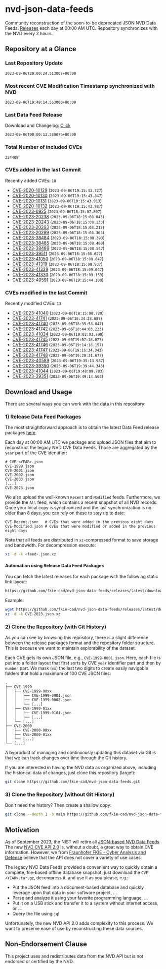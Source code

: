 # nvd-json-data-feeds

Community reconstruction of the soon-to-be deprecated JSON NVD Data Feeds. 
[Releases](https://github.com/fkie-cad/nvd-json-data-feeds/releases/latest) each day at 00:00 AM UTC.
Repository synchronizes with the NVD every 2 hours.

## Repository at a Glance

### Last Repository Update

```plain
2023-09-06T20:00:24.513007+00:00
```

### Most recent CVE Modification Timestamp synchronized with NVD

```plain
2023-09-06T19:49:14.563000+00:00
```

### Last Data Feed Release

Download and Changelog: [Click](https://github.com/fkie-cad/nvd-json-data-feeds/releases/latest)

```plain
2023-09-06T00:00:13.580076+00:00
```

### Total Number of included CVEs

```plain
224408
```

### CVEs added in the last Commit

Recently added CVEs: `18`

* [CVE-2020-10129](CVE-2020/CVE-2020-101xx/CVE-2020-10129.json) (`2023-09-06T19:15:43.727`)
* [CVE-2020-10130](CVE-2020/CVE-2020-101xx/CVE-2020-10130.json) (`2023-09-06T19:15:43.847`)
* [CVE-2020-10131](CVE-2020/CVE-2020-101xx/CVE-2020-10131.json) (`2023-09-06T19:15:43.913`)
* [CVE-2020-10132](CVE-2020/CVE-2020-101xx/CVE-2020-10132.json) (`2023-09-06T19:15:43.987`)
* [CVE-2023-0925](CVE-2023/CVE-2023-09xx/CVE-2023-0925.json) (`2023-09-06T18:15:07.897`)
* [CVE-2023-20238](CVE-2023/CVE-2023-202xx/CVE-2023-20238.json) (`2023-09-06T18:15:08.043`)
* [CVE-2023-20243](CVE-2023/CVE-2023-202xx/CVE-2023-20243.json) (`2023-09-06T18:15:08.133`)
* [CVE-2023-20263](CVE-2023/CVE-2023-202xx/CVE-2023-20263.json) (`2023-09-06T18:15:08.217`)
* [CVE-2023-20269](CVE-2023/CVE-2023-202xx/CVE-2023-20269.json) (`2023-09-06T18:15:08.303`)
* [CVE-2023-38484](CVE-2023/CVE-2023-384xx/CVE-2023-38484.json) (`2023-09-06T18:15:08.393`)
* [CVE-2023-38485](CVE-2023/CVE-2023-384xx/CVE-2023-38485.json) (`2023-09-06T18:15:08.480`)
* [CVE-2023-38486](CVE-2023/CVE-2023-384xx/CVE-2023-38486.json) (`2023-09-06T18:15:08.547`)
* [CVE-2023-39511](CVE-2023/CVE-2023-395xx/CVE-2023-39511.json) (`2023-09-06T18:15:08.627`)
* [CVE-2023-41050](CVE-2023/CVE-2023-410xx/CVE-2023-41050.json) (`2023-09-06T18:15:08.847`)
* [CVE-2023-41319](CVE-2023/CVE-2023-413xx/CVE-2023-41319.json) (`2023-09-06T18:15:08.937`)
* [CVE-2023-41328](CVE-2023/CVE-2023-413xx/CVE-2023-41328.json) (`2023-09-06T18:15:09.047`)
* [CVE-2023-41330](CVE-2023/CVE-2023-413xx/CVE-2023-41330.json) (`2023-09-06T18:15:09.153`)
* [CVE-2023-40591](CVE-2023/CVE-2023-405xx/CVE-2023-40591.json) (`2023-09-06T19:15:44.100`)


### CVEs modified in the last Commit

Recently modified CVEs: `13`

* [CVE-2023-41040](CVE-2023/CVE-2023-410xx/CVE-2023-41040.json) (`2023-09-06T18:15:08.720`)
* [CVE-2023-41741](CVE-2023/CVE-2023-417xx/CVE-2023-41741.json) (`2023-09-06T18:34:28.687`)
* [CVE-2023-41740](CVE-2023/CVE-2023-417xx/CVE-2023-41740.json) (`2023-09-06T18:35:58.047`)
* [CVE-2023-41742](CVE-2023/CVE-2023-417xx/CVE-2023-41742.json) (`2023-09-06T18:44:03.223`)
* [CVE-2023-41034](CVE-2023/CVE-2023-410xx/CVE-2023-41034.json) (`2023-09-06T19:02:03.790`)
* [CVE-2023-41745](CVE-2023/CVE-2023-417xx/CVE-2023-41745.json) (`2023-09-06T19:07:18.077`)
* [CVE-2023-41746](CVE-2023/CVE-2023-417xx/CVE-2023-41746.json) (`2023-09-06T19:14:18.157`)
* [CVE-2023-41747](CVE-2023/CVE-2023-417xx/CVE-2023-41747.json) (`2023-09-06T19:16:34.043`)
* [CVE-2023-41748](CVE-2023/CVE-2023-417xx/CVE-2023-41748.json) (`2023-09-06T19:20:31.677`)
* [CVE-2023-40589](CVE-2023/CVE-2023-405xx/CVE-2023-40589.json) (`2023-09-06T19:35:13.987`)
* [CVE-2023-39350](CVE-2023/CVE-2023-393xx/CVE-2023-39350.json) (`2023-09-06T19:39:44.343`)
* [CVE-2023-41044](CVE-2023/CVE-2023-410xx/CVE-2023-41044.json) (`2023-09-06T19:48:09.783`)
* [CVE-2023-39351](CVE-2023/CVE-2023-393xx/CVE-2023-39351.json) (`2023-09-06T19:49:14.563`)


## Download and Usage

There are several ways you can work with the data in this repository:

### 1) Release Data Feed Packages

The most straightforward approach is to obtain the latest Data Feed release packages [here](https://github.com/fkie-cad/nvd-json-data-feeds/releases/latest).

Each day at 00:00 AM UTC we package and upload JSON files that aim to reconstruct the legacy NVD CVE Data Feeds.
Those are aggregated by the `year` part of the CVE identifier:

```
# CVE-<YEAR>.json
CVE-1999.json
CVE-2001.json
CVE-2002.json
CVE-2003.json
[...]
CVE-2023.json
```

We also upload the well-known `Recent` and `Modified` feeds.
Furthermore, we provide the `All` feed, which contains a recent snapshot of all NVD records.
Once your local copy is synchronized and the last synchronization is no older than 8 days, you can rely on these to stay up to date:

```plain
CVE-Recent.json   # CVEs that were added in the previous eight days
CVE-Modified.json # CVEs that were modified or added in the previous eight days
```

Note that all feeds are distributed in `xz`-compressed format to save storage and bandwidth.
For decompression execute:

```sh
xz -d -k <feed>.json.xz
```


#### Automation using Release Data Feed Packages

You can fetch the latest releases for each package with the following static link layout:

```sh
https://github.com/fkie-cad/nvd-json-data-feeds/releases/latest/download/CVE-<YEAR>.json.xz
```

Example:

```sh
wget https://github.com/fkie-cad/nvd-json-data-feeds/releases/latest/download/CVE-2023.json.xz
xz -d -k CVE-2023.json.xz
```

### 2) Clone the Repository (with Git History)

As you can see by browsing this repository, there is a slight difference between the release packages format and the repository folder structure.
This is because we want to maintain explorability of the dataset.

Each CVE gets its own JSON file, e.g., `CVE-1999-0001.json`.
Here, each file is put into a folder layout that first sorts by CVE `year` identifier part and then by `number` part.
We mask (`xx`) the last two digits to create easily navigable folders that hold a maximum of 100 CVE JSON files:

```plain
.
├── CVE-1999
│   ├── CVE-1999-00xx
│   │   ├── CVE-1999-0001.json
│   │   ├── CVE-1999-0002.json
│   │   └── [...]
│   ├── CVE-1999-01xx
│   │   ├── CVE-1999-0101.json
│   │   └── [...]
│   └── [...]
├── CVE-2000
│   ├── CVE-2000-00xx
│   ├── CVE-2000-01xx
│   └── [...]
└── [...]
```

A byproduct of managing and continuously updating this dataset via Git is that we can track changes over time through the Git history.

If you are interested in having the NVD data as organized above, including the historical data of changes, just clone this repository (large!):

```sh
git clone https://github.com/fkie-cad/nvd-json-data-feeds.git
```

### 3) Clone the Repository (without Git History)

Don't need the history? Then create a shallow copy:

```sh
git clone --depth 1 -b main https://github.com/fkie-cad/nvd-json-data-feeds.git
```

## Motivation

As of September 2023, the NIST will retire all [JSON-based NVD Data Feeds](https://nvd.nist.gov/vuln/data-feeds#divRetirementBanner-1).
The new [NVD CVE API 2.0](https://nvd.nist.gov/developers/vulnerabilities) is, without a doubt, a great way to obtain CVE information.
However, we from [Fraunhofer FKIE - Cyber Analysis and Defense](https://www.fkie.fraunhofer.de/en/departments/cad.html) believe that the API does not cover a variety of use cases.

The legacy NVD Data Feeds provided a convenient way to quickly obtain a complete, file-based offline database snapshot; just download the `CVE-<YEAR>.tar.gz`, decompress it, and use it as you please, e.g.:

* Put the JSON feed into a document-based database and quickly leverage upon that data in your software project, ...
* Parse and analyze it using your favorite programming language, ...
* Put it on a USB stick and transfer it to a system without internet access, or ...
* Query the file using `jq`!

Unfortunately, the new NVD API 2.0 adds complexity to this process.
We want to preserve ease of use by reconstructing these data sources.

## Non-Endorsement Clause

This project uses and redistributes data from the NVD API but is not endorsed or certified by the NVD.